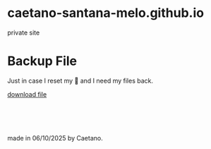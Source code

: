 # caetano-santana-melo.github.io
private site

<!DOCTYPE html>
<html lang="en">
<head>
    <meta charset="UTF-8">
    <meta name="viewport" content="width=device-width, initial-scale=1.0">
</head>
<body>
    <div class="main">
        <h1>Backup File</h1>
        <p>Just in case I reset my  and I need my files back.</p>
        <a href="backup after resetting mac convertido.dmg" download="backup.dmg">download file</a>
        <br><br><br><br><br>
        <p class="credit">made in 06/10/2025 by Caetano.</p>
    </div>
</body>
</html>
